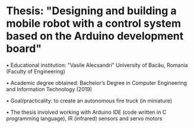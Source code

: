 # Thesis: "Designing and building a mobile robot with a control system based on the Arduino development board"

• Educational institution: "Vasile Alecsandri" University of Bacău, Romania (Faculty of Engineering)

• Academic degree obtained: Bachelor’s Degree in Computer Engineering and Information Technology (2019)

• Goal/practicality: to create an autonomous fire truck (in miniature)

• The thesis involved working with Arduino IDE (code written in C programming language), IR (infrared) sensors and servo motors
